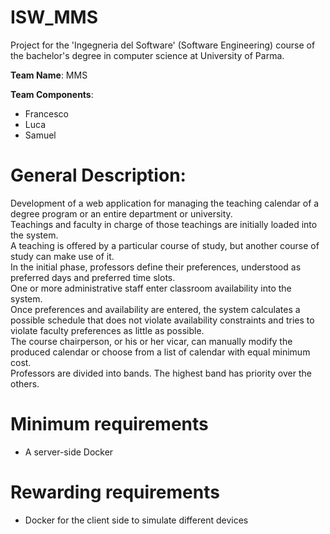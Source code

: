 # ISW_MMS
Project for the 'Ingegneria del Software' (Software Engineering) course of the bachelor's degree in computer science at University of Parma.

**Team Name**: MMS

**Team Components**:
* Francesco
* Luca
* Samuel

# General Description:
Development of a web application for managing the teaching calendar of a degree program or an entire department or university.\
Teachings and faculty in charge of those teachings are initially loaded into the system.\
A teaching is offered by a particular course of study, but another course of study can make use of it.\
In the initial phase, professors define their preferences, understood as preferred days and preferred time slots.\
One or more administrative staff enter classroom availability into the system.\
Once preferences and availability are entered, the system calculates a possible schedule that does not violate availability constraints and tries to violate faculty preferences as little as possible.\
The course chairperson, or his or her vicar, can manually modify the produced calendar or choose from a list of calendar with equal minimum cost.\
Professors are divided into bands. The highest band has priority over the others.

# Minimum requirements
- A server-side Docker

# Rewarding requirements
- Docker for the client side to simulate different devices
